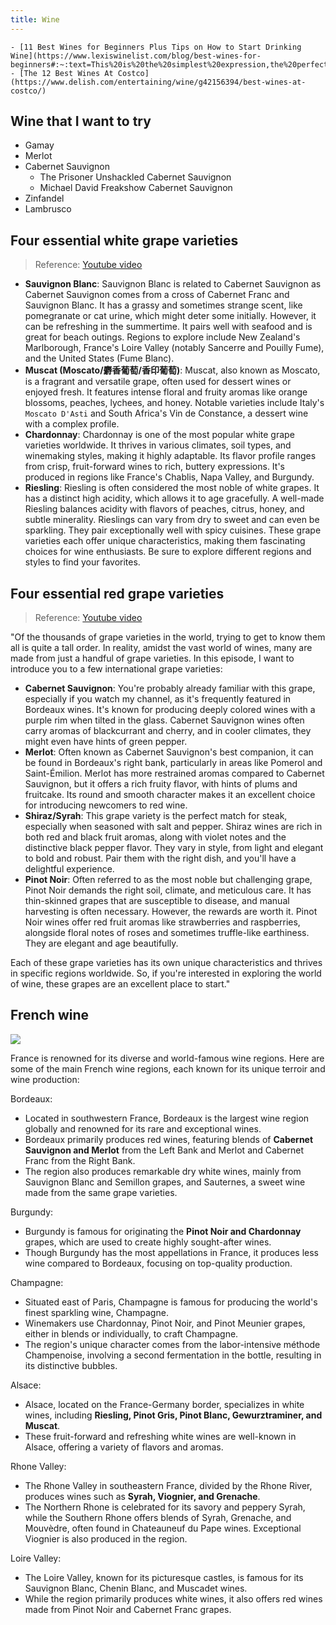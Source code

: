 ```yaml
---
title: Wine
---
```


> 
    - [11 Best Wines for Beginners Plus Tips on How to Start Drinking Wine](https://www.lexiswinelist.com/blog/best-wines-for-beginners#:~:text=This%20is%20the%20simplest%20expression,the%20perfect%20wine%20for%20beginners.)
    - [The 12 Best Wines At Costco](https://www.delish.com/entertaining/wine/g42156394/best-wines-at-costco/)

## Wine that I want to try

- Gamay
- Merlot
- Cabernet Sauvignon
    - The Prisoner Unshackled Cabernet Sauvignon
    - Michael David Freakshow Cabernet Sauvignon
- Zinfandel
- Lambrusco


## Four essential white grape varieties

> Reference: [Youtube video](https://www.youtube.com/watch?v=5A1t5Yeh9nQ)

- **Sauvignon Blanc**: Sauvignon Blanc is related to Cabernet Sauvignon as Cabernet Sauvignon comes from a cross of Cabernet Franc and Sauvignon Blanc. It has a grassy and sometimes strange scent, like pomegranate or cat urine, which might deter some initially. However, it can be refreshing in the summertime. It pairs well with seafood and is great for beach outings. Regions to explore include New Zealand's Marlborough, France's Loire Valley (notably Sancerre and Pouilly Fume), and the United States (Fume Blanc).
- **Muscat (Moscato/麝香葡萄/香印葡萄)**: Muscat, also known as Moscato, is a fragrant and versatile grape, often used for dessert wines or enjoyed fresh. It features intense floral and fruity aromas like orange blossoms, peaches, lychees, and honey. Notable varieties include Italy's `Moscato D'Asti` and South Africa's Vin de Constance, a dessert wine with a complex profile.
- **Chardonnay**: Chardonnay is one of the most popular white grape varieties worldwide. It thrives in various climates, soil types, and winemaking styles, making it highly adaptable. Its flavor profile ranges from crisp, fruit-forward wines to rich, buttery expressions. It's produced in regions like France's Chablis, Napa Valley, and Burgundy.
- **Riesling**: Riesling is often considered the most noble of white grapes. It has a distinct high acidity, which allows it to age gracefully. A well-made Riesling balances acidity with flavors of peaches, citrus, honey, and subtle minerality. Rieslings can vary from dry to sweet and can even be sparkling. They pair exceptionally well with spicy cuisines. These grape varieties each offer unique characteristics, making them fascinating choices for wine enthusiasts. Be sure to explore different regions and styles to find your favorites.

## Four essential red grape varieties

> Reference: [Youtube video](https://www.youtube.com/watch?v=MVppatoOMPc)

"Of the thousands of grape varieties in the world, trying to get to know them all is quite a tall order. In reality, amidst the vast world of wines, many are made from just a handful of grape varieties. In this episode, I want to introduce you to a few international grape varieties:

- **Cabernet Sauvignon**: You're probably already familiar with this grape, especially if you watch my channel, as it's frequently featured in Bordeaux wines. It's known for producing deeply colored wines with a purple rim when tilted in the glass. Cabernet Sauvignon wines often carry aromas of blackcurrant and cherry, and in cooler climates, they might even have hints of green pepper.
- **Merlot**: Often known as Cabernet Sauvignon's best companion, it can be found in Bordeaux's right bank, particularly in areas like Pomerol and Saint-Émilion. Merlot has more restrained aromas compared to Cabernet Sauvignon, but it offers a rich fruity flavor, with hints of plums and fruitcake. Its round and smooth character makes it an excellent choice for introducing newcomers to red wine.
- **Shiraz/Syrah**: This grape variety is the perfect match for steak, especially when seasoned with salt and pepper. Shiraz wines are rich in both red and black fruit aromas, along with violet notes and the distinctive black pepper flavor. They vary in style, from light and elegant to bold and robust. Pair them with the right dish, and you'll have a delightful experience.
- **Pinot Noir**: Often referred to as the most noble but challenging grape, Pinot Noir demands the right soil, climate, and meticulous care. It has thin-skinned grapes that are susceptible to disease, and manual harvesting is often necessary. However, the rewards are worth it. Pinot Noir wines offer red fruit aromas like strawberries and raspberries, alongside floral notes of roses and sometimes truffle-like earthiness. They are elegant and age beautifully.

Each of these grape varieties has its own unique characteristics and thrives in specific regions worldwide. So, if you're interested in exploring the world of wine, these grapes are an excellent place to start."

## French wine

![](/img/other/franch-wine-map.jpeg)

France is renowned for its diverse and world-famous wine regions. Here are some of the main French wine regions, each known for its unique terroir and wine production:

Bordeaux:
- Located in southwestern France, Bordeaux is the largest wine region globally and renowned for its rare and exceptional wines.
- Bordeaux primarily produces red wines, featuring blends of **Cabernet Sauvignon and Merlot** from the Left Bank and Merlot and Cabernet Franc from the Right Bank.
- The region also produces remarkable dry white wines, mainly from Sauvignon Blanc and Semillon grapes, and Sauternes, a sweet wine made from the same grape varieties.

Burgundy:
- Burgundy is famous for originating the **Pinot Noir and Chardonnay** grapes, which are used to create highly sought-after wines.
- Though Burgundy has the most appellations in France, it produces less wine compared to Bordeaux, focusing on top-quality production.

Champagne:
- Situated east of Paris, Champagne is famous for producing the world's finest sparkling wine, Champagne.
- Winemakers use Chardonnay, Pinot Noir, and Pinot Meunier grapes, either in blends or individually, to craft Champagne.
- The region's unique character comes from the labor-intensive méthode Champenoise, involving a second fermentation in the bottle, resulting in its distinctive bubbles.

Alsace:
- Alsace, located on the France-Germany border, specializes in white wines, including **Riesling, Pinot Gris, Pinot Blanc, Gewurztraminer, and Muscat**.
- These fruit-forward and refreshing white wines are well-known in Alsace, offering a variety of flavors and aromas.

Rhone Valley:
- The Rhone Valley in southeastern France, divided by the Rhone River, produces wines such as **Syrah, Viognier, and Grenache**.
- The Northern Rhone is celebrated for its savory and peppery Syrah, while the Southern Rhone offers blends of Syrah, Grenache, and Mouvèdre, often found in Chateauneuf du Pape wines. Exceptional Viognier is also produced in the region.

Loire Valley:
- The Loire Valley, known for its picturesque castles, is famous for its Sauvignon Blanc, Chenin Blanc, and Muscadet wines.
- While the region primarily produces white wines, it also offers red wines made from Pinot Noir and Cabernet Franc grapes.
